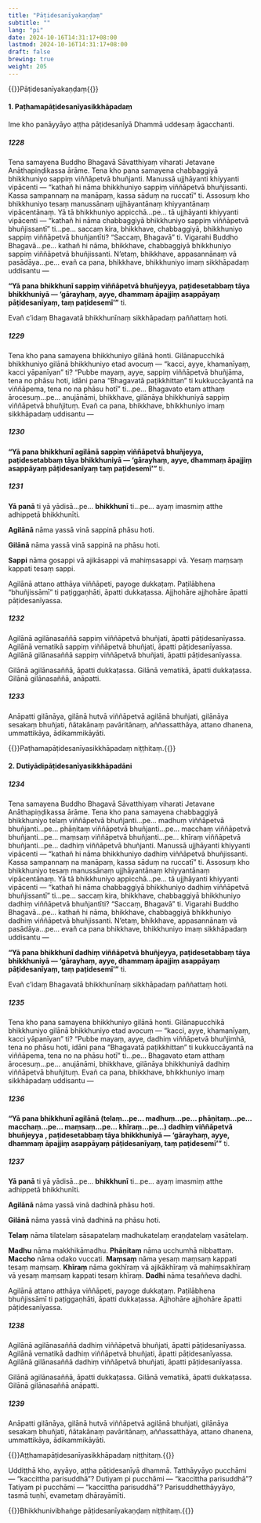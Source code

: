 ```yaml
---
title: "Pāṭidesanīyakaṇḍaṃ"
subtitle: ""
lang: "pi"
date: 2024-10-16T14:31:17+08:00
lastmod: 2024-10-16T14:31:17+08:00
draft: false
brewing: true
weight: 205
---
```


{{<subtitle>}}Pāṭidesanīyakaṇḍaṃ{{</subtitle>}}

#### 1. Paṭhamapāṭidesanīyasikkhāpadaṃ

Ime kho panāyyāyo aṭṭha pāṭidesanīyā Dhammā uddesaṃ āgacchanti.

##### 1228

Tena samayena Buddho Bhagavā Sāvatthiyaṃ viharati Jetavane Anāthapiṇḍikassa ārāme. Tena kho pana samayena chabbaggiyā bhikkhuniyo sappiṃ viññāpetvā bhuñjanti. Manussā ujjhāyanti khiyyanti vipācenti — “kathañ hi nāma bhikkhuniyo sappiṃ viññāpetvā bhuñjissanti. Kassa sampannaṃ na manāpaṃ, kassa sāduṃ na ruccatī” ti. Assosuṃ kho bhikkhuniyo tesaṃ manussānaṃ ujjhāyantānaṃ khiyyantānaṃ vipācentānaṃ. Yā tā bhikkhuniyo appicchā…pe… tā ujjhāyanti khiyyanti vipācenti — “kathañ hi nāma chabbaggiyā bhikkhuniyo sappiṃ viññāpetvā bhuñjissantī” ti…pe… saccaṃ kira, bhikkhave, chabbaggiyā, bhikkhuniyo sappiṃ viññāpetvā bhuñjantīti? “Saccaṃ, Bhagavā” ti. Vigarahi Buddho Bhagavā…pe… kathañ hi nāma, bhikkhave, chabbaggiyā bhikkhuniyo sappiṃ viññāpetvā bhuñjissanti. N’etaṃ, bhikkhave, appasannānaṃ vā pasādāya…pe… evañ ca pana, bhikkhave, bhikkhuniyo imaṃ sikkhāpadaṃ uddisantu —

**“Yā pana bhikkhunī sappiṃ viññāpetvā bhuñjeyya, paṭidesetabbaṃ tāya bhikkhuniyā — ‘gārayhaṃ, ayye, dhammaṃ āpajjiṃ asappāyaṃ pāṭidesanīyaṃ, taṃ paṭidesemī’”** ti.

Evañ c’idaṃ Bhagavatā bhikkhunīnaṃ sikkhāpadaṃ paññattaṃ hoti.

##### 1229

Tena kho pana samayena bhikkhuniyo gilānā honti. Gilānapucchikā bhikkhuniyo gilānā bhikkhuniyo etad avocuṃ — “kacci, ayye, khamanīyaṃ, kacci yāpanīyan” ti? “Pubbe mayaṃ, ayye, sappiṃ viññāpetvā bhuñjāma, tena no phāsu hoti, idāni pana “Bhagavatā paṭikkhittan” ti kukkuccāyantā na viññāpema, tena no na phāsu hotī” ti…pe… Bhagavato etam atthaṃ ārocesuṃ…pe… anujānāmi, bhikkhave, gilānāya bhikkhuniyā sappiṃ viññāpetvā bhuñjituṃ. Evañ ca pana, bhikkhave, bhikkhuniyo imaṃ sikkhāpadaṃ uddisantu —

##### 1230

**“Yā pana bhikkhunī agilānā sappiṃ viññāpetvā bhuñjeyya, paṭidesetabbaṃ tāya bhikkhuniyā — ‘gārayhaṃ, ayye, dhammaṃ āpajjiṃ asappāyaṃ pāṭidesanīyaṃ taṃ paṭidesemī’”** ti.

##### 1231

**Yā panā** ti yā yādisā…pe… **bhikkhunī** ti…pe… ayaṃ imasmiṃ atthe adhippetā bhikkhunīti.

**Agilānā** nāma yassā vinā sappinā phāsu hoti.

**Gilānā** nāma yassā vinā sappinā na phāsu hoti.

**Sappi** nāma gosappi vā ajikāsappi vā mahiṃsasappi vā. Yesaṃ maṃsaṃ kappati tesaṃ sappi.

Agilānā attano atthāya viññāpeti, payoge dukkaṭaṃ. Paṭilābhena “bhuñjissāmī” ti paṭiggaṇhāti, āpatti dukkaṭassa. Ajjhohāre ajjhohāre āpatti pāṭidesanīyassa.

##### 1232

Agilānā agilānasaññā sappiṃ viññāpetvā bhuñjati, āpatti pāṭidesanīyassa. Agilānā vematikā sappiṃ viññāpetvā bhuñjati, āpatti pāṭidesanīyassa. Agilānā gilānasaññā sappiṃ viññāpetvā bhuñjati, āpatti pāṭidesanīyassa.

Gilānā agilānasaññā, āpatti dukkaṭassa. Gilānā vematikā, āpatti dukkaṭassa. Gilānā gilānasaññā, anāpatti.

##### 1233

Anāpatti gilānāya, gilānā hutvā viññāpetvā agilānā bhuñjati, gilānāya sesakaṃ bhuñjati, ñātakānaṃ pavāritānaṃ, aññassatthāya, attano dhanena, ummattikāya, ādikammikāyāti.

{{<eop>}}Paṭhamapāṭidesanīyasikkhāpadaṃ niṭṭhitaṃ.{{</eop>}}

#### 2. Dutiyādipāṭidesanīyasikkhāpadāni

##### 1234

Tena samayena Buddho Bhagavā Sāvatthiyaṃ viharati Jetavane Anāthapiṇḍikassa ārāme. Tena kho pana samayena chabbaggiyā bhikkhuniyo telaṃ viññāpetvā bhuñjanti…pe… madhuṃ viññāpetvā bhuñjanti…pe… phāṇitaṃ viññāpetvā bhuñjanti…pe… macchaṃ viññāpetvā bhuñjanti…pe… maṃsaṃ viññāpetvā bhuñjanti…pe… khīraṃ viññāpetvā bhuñjanti…pe… dadhiṃ viññāpetvā bhuñjanti. Manussā ujjhāyanti khiyyanti vipācenti — “kathañ hi nāma bhikkhuniyo dadhiṃ viññāpetvā bhuñjissanti. Kassa sampannaṃ na manāpaṃ, kassa sāduṃ na ruccatī” ti. Assosuṃ kho bhikkhuniyo tesaṃ manussānaṃ ujjhāyantānaṃ khiyyantānaṃ vipācentānaṃ. Yā tā bhikkhuniyo appicchā…pe… tā ujjhāyanti khiyyanti vipācenti — “kathañ hi nāma chabbaggiyā bhikkhuniyo dadhiṃ viññāpetvā bhuñjissantī” ti…pe… saccaṃ kira, bhikkhave, chabbaggiyā bhikkhuniyo dadhiṃ viññāpetvā bhuñjantīti? “Saccaṃ, Bhagavā” ti. Vigarahi Buddho Bhagavā…pe… kathañ hi nāma, bhikkhave, chabbaggiyā bhikkhuniyo dadhiṃ viññāpetvā bhuñjissanti. N’etaṃ, bhikkhave, appasannānaṃ vā pasādāya…pe… evañ ca pana bhikkhave, bhikkhuniyo imaṃ sikkhāpadaṃ uddisantu —

**“Yā pana bhikkhunī dadhiṃ viññāpetvā bhuñjeyya, paṭidesetabbaṃ tāya bhikkhuniyā — ‘gārayhaṃ, ayye, dhammaṃ āpajjiṃ asappāyaṃ pāṭidesanīyaṃ, taṃ paṭidesemī’”** ti.

Evañ c’idaṃ Bhagavatā bhikkhunīnaṃ sikkhāpadaṃ paññattaṃ hoti.

##### 1235

Tena kho pana samayena bhikkhuniyo gilānā honti. Gilānapucchikā bhikkhuniyo gilānā bhikkhuniyo etad avocuṃ — “kacci, ayye, khamanīyaṃ, kacci yāpanīyan” ti? “Pubbe mayaṃ, ayye, dadhiṃ viññāpetvā bhuñjimhā, tena no phāsu hoti, idāni pana “Bhagavatā paṭikkhittan” ti kukkuccāyantā na viññāpema, tena no na phāsu hotī” ti…pe… Bhagavato etam atthaṃ ārocesuṃ…pe… anujānāmi, bhikkhave, gilānāya bhikkhuniyā dadhiṃ viññāpetvā bhuñjituṃ. Evañ ca pana, bhikkhave, bhikkhuniyo imaṃ sikkhāpadaṃ uddisantu —

##### 1236

**“Yā pana bhikkhunī agilānā (telaṃ…pe… madhuṃ…pe… phāṇitaṃ…pe… macchaṃ…pe… maṃsaṃ…pe… khīraṃ…pe…) dadhiṃ viññāpetvā bhuñjeyya , paṭidesetabbaṃ tāya bhikkhuniyā — ‘gārayhaṃ, ayye, dhammaṃ āpajjiṃ asappāyaṃ pāṭidesanīyaṃ, taṃ paṭidesemī’”** ti.

##### 1237

**Yā panā** ti yā yādisā…pe… **bhikkhunī** ti…pe… ayaṃ imasmiṃ atthe adhippetā bhikkhunīti.

**Agilānā** nāma yassā vinā dadhinā phāsu hoti.

**Gilānā** nāma yassā vinā dadhinā na phāsu hoti.

**Telaṃ** nāma tilatelaṃ sāsapatelaṃ madhukatelaṃ eraṇḍatelaṃ vasātelaṃ.

**Madhu** nāma makkhikāmadhu. **Phāṇitaṃ** nāma ucchumhā nibbattaṃ. **Maccho** nāma odako vuccati. **Maṃsaṃ** nāma yesaṃ maṃsaṃ kappati tesaṃ maṃsaṃ. **Khīraṃ** nāma gokhīraṃ vā ajikākhīraṃ vā mahiṃsakhīraṃ vā yesaṃ maṃsaṃ kappati tesaṃ khīraṃ. **Dadhi** nāma tesaññeva dadhi.

Agilānā attano atthāya viññāpeti, payoge dukkaṭaṃ. Paṭilābhena bhuñjissāmī ti paṭiggaṇhāti, āpatti dukkaṭassa. Ajjhohāre ajjhohāre āpatti pāṭidesanīyassa.

##### 1238

Agilānā agilānasaññā dadhiṃ viññāpetvā bhuñjati, āpatti pāṭidesanīyassa. Agilānā vematikā dadhiṃ viññāpetvā bhuñjati, āpatti pāṭidesanīyassa. Agilānā gilānasaññā dadhiṃ viññāpetvā bhuñjati, āpatti pāṭidesanīyassa.

Gilānā agilānasaññā, āpatti dukkaṭassa. Gilānā vematikā, āpatti dukkaṭassa. Gilānā gilānasaññā anāpatti.

##### 1239

Anāpatti gilānāya, gilānā hutvā viññāpetvā agilānā bhuñjati, gilānāya sesakaṃ bhuñjati, ñātakānaṃ pavāritānaṃ, aññassatthāya, attano dhanena, ummattikāya, ādikammikāyāti.

{{<eop>}}Aṭṭhamapāṭidesanīyasikkhāpadaṃ niṭṭhitaṃ.{{</eop>}}

Uddiṭṭhā kho, ayyāyo, aṭṭha pāṭidesanīyā dhammā. Tatthāyyāyo pucchāmi — “kaccittha parisuddhā”? Dutiyam pi pucchāmi — “kaccittha parisuddhā”? Tatiyam pi pucchāmi — “kaccittha parisuddhā”? Parisuddhetthāyyāyo, tasmā tuṇhī, evametaṃ dhārayāmīti.

{{<eop>}}Bhikkhunivibhaṅge pāṭidesanīyakaṇḍaṃ niṭṭhitaṃ.{{</eop>}}
